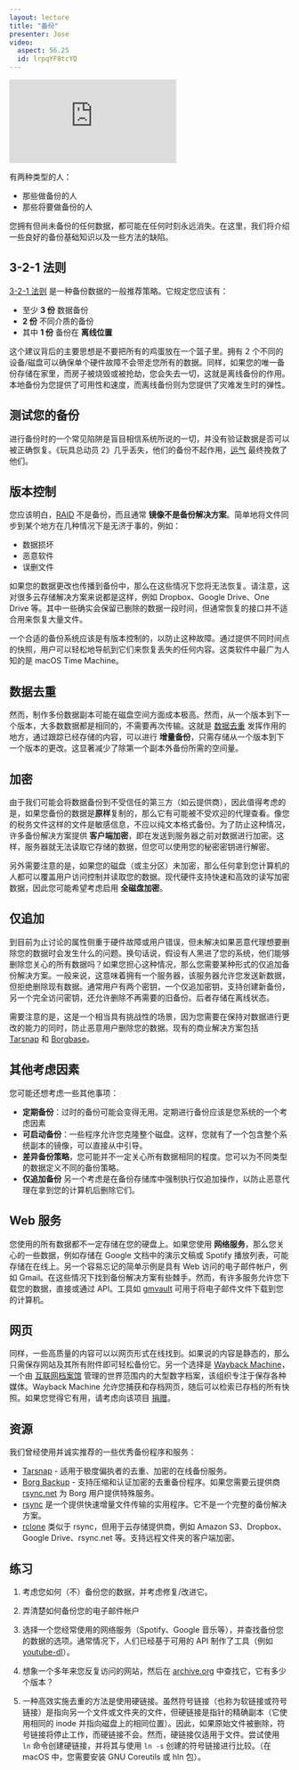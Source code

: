 ```yaml
---
layout: lecture
title: "备份"
presenter: Jose
video:
  aspect: 56.25
  id: lrpqYF8tcYQ
---
```


<iframe src="https://www.youtube.com/embed/lrpqYF8tcYQ" frameborder="0" allowfullscreen></iframe>

有两种类型的人：

- 那些做备份的人
- 那些将要做备份的人

您拥有但尚未备份的任何数据，都可能在任何时刻永远消失。在这里，我们将介绍一些良好的备份基础知识以及一些方法的缺陷。

## 3-2-1 法则

[3-2-1 法则](https://www.us-cert.gov/sites/default/files/publications/data_backup_options.pdf) 是一种备份数据的一般推荐策略。它规定您应该有：

- 至少 **3 份** 数据备份
- **2 份** 不同介质的备份
- 其中 **1 份** 备份在 **离线位置**

这个建议背后的主要思想是不要把所有的鸡蛋放在一个篮子里。拥有 2 个不同的设备/磁盘可以确保单个硬件故障不会带走您所有的数据。同样，如果您的唯一备份存储在家里，而房子被烧毁或被抢劫，您会失去一切，这就是离线备份的作用。本地备份为您提供了可用性和速度，而离线备份则为您提供了灾难发生时的弹性。

## 测试您的备份

进行备份时的一个常见陷阱是盲目相信系统所说的一切，并没有验证数据是否可以被正确恢复。《玩具总动员 2》几乎丢失，他们的备份不起作用，[运气](https://www.youtube.com/watch?v=8dhp_20j0Ys) 最终挽救了他们。

## 版本控制

您应该明白，[RAID](https://en.wikipedia.org/wiki/RAID) 不是备份，而且通常 **镜像不是备份解决方案**。简单地将文件同步到某个地方在几种情况下是无济于事的，例如：

- 数据损坏
- 恶意软件
- 误删文件

如果您的数据更改也传播到备份中，那么在这些情况下您将无法恢复。请注意，这对很多云存储解决方案来说都是这样，例如 Dropbox、Google Drive、One Drive 等。其中一些确实会保留已删除的数据一段时间，但通常恢复的接口并不适合用来恢复大量文件。

一个合适的备份系统应该是有版本控制的，以防止这种故障。通过提供不同时间点的快照，用户可以轻松地导航到它们来恢复丢失的任何内容。这类软件中最广为人知的是 macOS Time Machine。

## 数据去重

然而，制作多份数据副本可能在磁盘空间方面成本极高。然而，从一个版本到下一个版本，大多数数据都是相同的，不需要再次传输。这就是 [数据去重](https://en.wikipedia.org/wiki/Data_deduplication) 发挥作用的地方，通过跟踪已经存储的内容，可以进行 **增量备份**，只需存储从一个版本到下一个版本的更改。这显著减少了除第一个副本外备份所需的空间量。

## 加密

由于我们可能会将数据备份到不受信任的第三方（如云提供商），因此值得考虑的是，如果您备份的数据是**原样**复制的，那么它有可能被不受欢迎的代理查看。像您的税务文件这样的文件是敏感信息，不应以纯文本格式备份。为了防止这种情况，许多备份解决方案提供 **客户端加密**，即在发送到服务器之前对数据进行加密。这样，服务器就无法读取它存储的数据，但您可以使用您的秘密密钥进行解密。

另外需要注意的是，如果您的磁盘（或主分区）未加密，那么任何拿到您计算机的人都可以覆盖用户访问控制并读取您的数据。现代硬件支持快速和高效的读写加密数据，因此您可能希望考虑启用 **全磁盘加密**。

## 仅追加

到目前为止讨论的属性侧重于硬件故障或用户错误，但未解决如果恶意代理想要删除您的数据时会发生什么的问题。换句话说，假设有人黑进了您的系统，他们能够删除您关心的所有数据吗？如果您担心这种情况，那么您需要某种形式的仅追加备份解决方案。一般来说，这意味着拥有一个服务器，该服务器允许您发送新数据，但拒绝删除现有数据。通常用户有两个密钥，一个仅追加密钥，支持创建新备份，另一个完全访问密钥，还允许删除不再需要的旧备份。后者存储在离线状态。

需要注意的是，这是一个相当具有挑战性的场景，因为您需要在保持对数据进行更改的能力的同时，防止恶意用户删除您的数据。现有的商业解决方案包括 [Tarsnap](https://www.tarsnap.com/) 和 [Borgbase](https://www.borgbase.com/)。

## 其他考虑因素

您可能还想考虑一些其他事项：

- **定期备份**：过时的备份可能会变得无用。定期进行备份应该是您系统的一个考虑因素
- **可启动备份**：一些程序允许您克隆整个磁盘。这样，您就有了一个包含整个系统副本的镜像，可以直接从中引导。
- **差异备份策略**，您可能并不一定关心所有数据相同的程度。您可以为不同类型的数据定义不同的备份策略。
- **仅追加备份** 另一个考虑是在备份存储库中强制执行仅追加操作，以防止恶意代理在拿到您的计算机后删除它们。

## Web 服务

您使用的所有数据都不一定存储在您的硬盘上。如果您使用 **网络服务**，那么您关心的一些数据，例如存储在 Google 文档中的演示文稿或 Spotify 播放列表，可能存储在在线上。另一个容易忘记的简单示例是具有 Web 访问的电子邮件帐户，例如 Gmail。在这些情况下找到备份解决方案有些棘手。然而，有许多服务允许您下载您的数据，直接或通过 API。工具如 [gmvault](https://github.com/gaubert/gmvault) 可用于将电子邮件文件下载到您的计算机。

## 网页

同样，一些高质量的内容可以以网页形式在线找到。如果说的内容是静态的，那么只需保存网站及其所有附件即可轻松备份它。另一个选择是 [Wayback Machine](https://archive.org/web/)，一个由 [互联网档案馆](https://archive.org/) 管理的世界范围内的大型数字档案，该组织专注于保存各种媒体。Wayback Machine 允许您捕获和存档网页，随后可以检索已存档的所有快照。如果您觉得它有用，请考虑向该项目 [捐赠](https://archive.org/donate/)。

## 资源

我们曾经使用并诚实推荐的一些优秀备份程序和服务：

- [Tarsnap](https://www.tarsnap.com/) - 适用于极度偏执者的去重、加密的在线备份服务。
- [Borg Backup](https://borgbackup.readthedocs.io) - 支持压缩和认证加密的去重备份程序。如果您需要云提供商 [rsync.net](https://www.rsync.net/products/borg.html) 为 Borg 用户提供特殊服务。
- [rsync](https://rsync.samba.org/) 是一个提供快速增量文件传输的实用程序。它不是一个完整的备份解决方案。
- [rclone](https://rclone.org/) 类似于 rsync，但用于云存储提供商，例如 Amazon S3、Dropbox、Google Drive、rsync.net 等。支持远程文件夹的客户端加密。

## 练习

1. 考虑您如何（不）备份您的数据，并考虑修复/改进它。

2. 弄清楚如何备份您的电子邮件帐户

3. 选择一个您经常使用的网络服务（Spotify、Google 音乐等），并查找备份您的数据的选项。通常情况下，人们已经基于可用的 API 制作了工具（例如 [youtube-dl](https://ytdl-org.github.io/youtube-dl/)）。

4. 想象一个多年来您反复访问的网站，然后在 [archive.org](https://archive.org/web/) 中查找它，它有多少个版本？

5. 一种高效实施去重的方法是使用硬链接。虽然符号链接（也称为软链接或符号链接）是指向另一个文件或文件夹的文件，但硬链接是指针的精确副本（它使用相同的 inode 并指向磁盘上的相同位置）。因此，如果原始文件被删除，符号链接将停止工作，而硬链接不会。然而，硬链接仅适用于文件。尝试使用 `ln` 命令创建硬链接，并将其与使用 `ln -s` 创建的符号链接进行比较。（在 macOS 中，您需要安装 GNU Coreutils 或 hln 包）。
